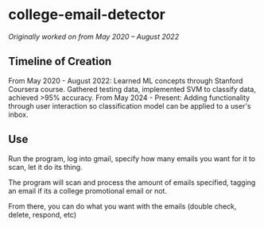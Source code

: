 # college-email-detector

*Originally worked on from May 2020 – August 2022*

## Timeline of Creation

From May 2020 - August 2022: Learned ML concepts through Stanford Coursera course. Gathered testing data, implemented SVM to classify data, achieved >95% accuracy.
From May 2024 - Present: Adding functionality through user interaction so classification model can be applied to a user's inbox.

## Use 

Run the program, log into gmail, specify how many emails you want for it to scan, let it do its thing.

The program will scan and process the amount of emails specified, tagging an email if its a college promotional email or not. 

From there, you can do what you want with the emails (double check, delete, respond, etc)
